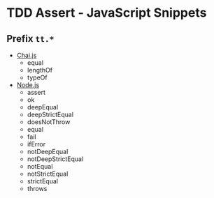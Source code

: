 # TDD Assert - JavaScript Snippets

## Prefix `tt.*`

- [Chai.js](node/)
  - equal
  - lengthOf
  - typeOf
- [Node.js](node/)
  - assert
  - ok
  - deepEqual
  - deepStrictEqual
  - doesNotThrow
  - equal
  - fail
  - ifError
  - notDeepEqual
  - notDeepStrictEqual
  - notEqual
  - notStrictEqual
  - strictEqual
  - throws
